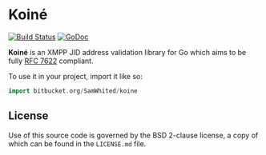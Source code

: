 # Koiné

[![Build Status](https://travis-ci.org/SamWhited/koine.png)](https://travis-ci.org/SamWhited/koine)
[![GoDoc](https://godoc.org/github.com/SamWhited/koine?status.svg)](https://godoc.org/github.com/SamWhited/koine)

**Koiné** is an XMPP JID address validation library for Go which aims to be
fully [RFC 7622][rfc7622] compliant.

To use it in your project, import it like so:

```go
import bitbucket.org/SamWhited/koine
```

## License

Use of this source code is governed by the BSD 2-clause license, a copy of
which can be found in the `LICENSE.md` file.

[rfc7622]: https://www.rfc-editor.org/rfc/rfc7622.txt
